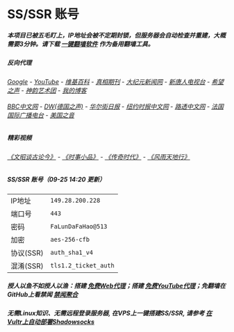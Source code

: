# SS/SSR 账号 

##### 本项目已被五毛盯上，IP地址会被不定期封锁，但服务器会自动检查并重建，大概需要3分钟。请下载 [一键翻墙软件](https://github.com/gfw-breaker/nogfw/blob/master/README.md) 作为备用翻墙工具。

##### 反向代理
######  [Google](http://45.77.191.217:8888/search?q=425事件) - [YouTube](https://nogfw.the-youtube.win) - [维基百科](http://45.77.191.217:8100/wiki/喬高-麥塔斯調查報告) - [真相期刊](http://45.77.191.217:8300/display.aspx?category_id=3&zhuanti_id=2) - [大纪元新闻网](http://45.77.191.217:10080) - [新唐人电视台](http://45.77.191.217:8000) - [希望之声](http://45.77.191.217:8200) - [神韵艺术团](http://45.77.191.217:8000/xtr/gb/prog673.html) - [我的博客](http://45.77.191.217:10000/)<br/> <br/> [BBC中文网](http://45.77.191.217:9100/zhongwen/simp) - [DW(德国之声)](http://45.77.191.217:9200/zh/在线报导/s-9058?&zhongwen=simp) - [华尔街日报](http://45.77.191.217:9300) - [纽约时报中文网](http://45.77.191.217:9400) - [路透中文网](http://45.77.191.217:9500/) - [法国国际广播电台](http://45.77.191.217:9600/) - [美国之音](http://45.77.191.217:9700/) 

##### 精彩视频
###### [《文昭谈古论今》](https://github.com/gfw-breaker/wenzhao/blob/master/README.md) - [《时事小品》](https://github.com/gfw-breaker/ntdtv-comedy/blob/master/README.md) - [《传奇时代》](http://45.77.191.217:10000/videos/legend/) - [《风雨天地行》](http://45.77.191.217:10000/videos/fytdx/)

##### SS/SSR 账号（09-25 14:20 更新）
|||
|-|-|
|IP地址|`149.28.200.228`|
|端口号|`443` |
|密码|`FaLunDaFaHao@513`|  
|加密|`aes-256-cfb`|
|协议(SSR) |`auth_sha1_v4`|  
|混淆(SSR) |`tls1.2_ticket_auth`|  

##### 授人以鱼不如授人以渔：搭建 [免费Web代理](https://github.com/no-gfw/heroku-node-proxy#--end--)；搭建 [免费YouTube代理](https://github.com/gfw-breaker/you2php-heroku#--end--)；免翻墙在GitHub上看禁闻 [禁闻聚合](https://github.com/gfw-breaker/banned-news/blob/master/README.md)

##### 无需Linux知识、无需远程登录服务器, 在VPS上一键搭建SS/SSR, 请参考 [在Vultr上自动部署Shadowsocks](https://gfw-breaker.win/vultr%e9%83%a8%e7%bd%b2ss/) 
